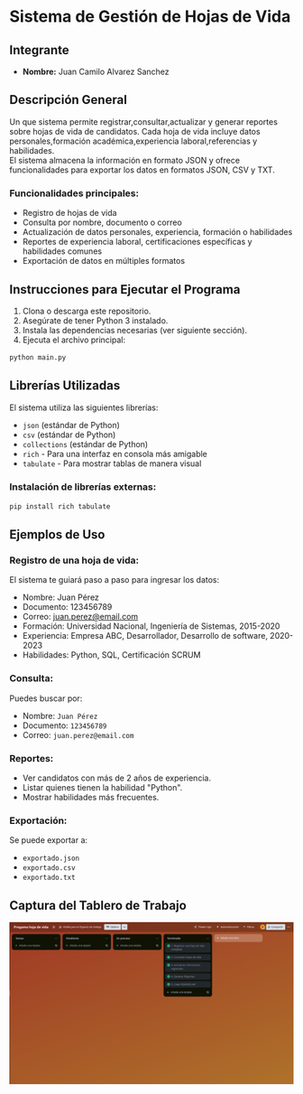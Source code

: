 # Sistema de Gestión de Hojas de Vida

## Integrante
- **Nombre:** Juan Camilo Alvarez Sanchez  

## Descripción General

Un que sistema permite registrar,consultar,actualizar y generar reportes sobre hojas de vida de candidatos. Cada hoja de vida incluye datos personales,formación académica,experiencia laboral,referencias y habilidades.  
El sistema almacena la información en formato JSON y ofrece funcionalidades para exportar los datos en formatos JSON, CSV y TXT.

### Funcionalidades principales:
- Registro de hojas de vida
- Consulta por nombre, documento o correo
- Actualización de datos personales, experiencia, formación o habilidades
- Reportes de experiencia laboral, certificaciones específicas y habilidades comunes
- Exportación de datos en múltiples formatos

## Instrucciones para Ejecutar el Programa
1. Clona o descarga este repositorio.
2. Asegúrate de tener Python 3 instalado.
3. Instala las dependencias necesarias (ver siguiente sección).
4. Ejecuta el archivo principal:

```bash
python main.py
```

## Librerías Utilizadas

El sistema utiliza las siguientes librerías:

- `json` (estándar de Python)
- `csv` (estándar de Python)
- `collections` (estándar de Python)
- `rich` - Para una interfaz en consola más amigable
- `tabulate` - Para mostrar tablas de manera visual

### Instalación de librerías externas:

```bash
pip install rich tabulate
```

## Ejemplos de Uso

### Registro de una hoja de vida:
El sistema te guiará paso a paso para ingresar los datos:
- Nombre: Juan Pérez
- Documento: 123456789
- Correo: juan.perez@email.com
- Formación: Universidad Nacional, Ingeniería de Sistemas, 2015-2020
- Experiencia: Empresa ABC, Desarrollador, Desarrollo de software, 2020-2023
- Habilidades: Python, SQL, Certificación SCRUM

### Consulta:
Puedes buscar por:
- Nombre: `Juan Pérez`
- Documento: `123456789`
- Correo: `juan.perez@email.com`

### Reportes:
- Ver candidatos con más de 2 años de experiencia.
- Listar quienes tienen la habilidad "Python".
- Mostrar habilidades más frecuentes.

### Exportación:
Se puede exportar a:
- `exportado.json`
- `exportado.csv`
- `exportado.txt`

## Captura del Tablero de Trabajo

![Captura de Ejemplo](Tablero.png)

